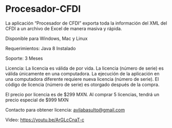 # Procesador-CFDI
La aplicación “Procesador de CFDI” exporta toda la información del XML del CFDI a un archivo de Excel de manera masiva y rápida.

Disponible para Windows, Mac y Linux

Requerimientos:
 Java 8 Instalado

Soporte:
 3 Meses

Licencia:
 La licencia es válida de por vida.
 La licencia (número de serie) es válida únicamente en una computadora. La ejecución de la aplicación en una computadora diferente requiere nueva licencia (número de serie).
 El código de licencia (número de serie) es otorgado después de la compra.

El precio por licencia es de $299 MXN.
Al comprar 5 licencias, tendrá un precio especial de $999 MXN

Contacto para obtener licencia: avilabasulto@gmail.com

Video: https://youtu.be/ArGLcCnaT-c
